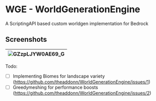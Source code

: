 # WGE - WorldGenerationEngine

A ScriptingAPI based custom worldgen implementation for Bedrock

## Screenshots

| ![GZzpLJYW0AE69_G](https://github.com/user-attachments/assets/2bc20d2f-9a5f-4bf3-86b0-d1668a59c8a8) |
| --------------------------------------------------------------------------------------------------- |

Todo:

-   [ ] Implementing Biomes for landscape variety (<https://github.com/theaddonn/WorldGenerationEngine/issues/1>)
-   [ ] Greedymeshing for performance boosts (<https://github.com/theaddonn/WorldGenerationEngine/issues/2>)
